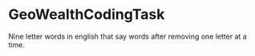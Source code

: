 # GeoWealthCodingTask
Nine letter words in english that say words after removing one letter at a time.
